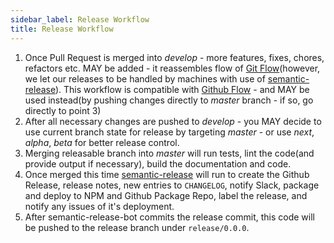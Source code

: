 ```yaml
---
sidebar_label: Release Workflow
title: Release Workflow
---
```


1. Once Pull Request is merged into _develop_ - more features, fixes, chores, refactors etc. MAY be added - it reassembles flow of [Git Flow][git-flow](however, we let our releases to be handled by machines with use of [semantic-release][semantic-release]). This workflow is compatible with [Github Flow][github-flow] - and MAY be used instead(by pushing changes directly to _master_ branch - if so, go directly to point 3)
2. After all necessary changes are pushed to _develop_ - you MAY decide to use current branch state for release by targeting _master_ - or use _next_, _alpha_, _beta_ for better release control.
3. Merging releasable branch into _master_ will run tests, lint the code(and provide output if necessary), build the documentation and code.
4. Once merged this time [semantic-release][semantic-release] will run to create the Github Release, release notes, new entries to `CHANGELOG`, notify Slack, package and deploy to NPM and Github Package Repo, label the release, and notify any issues of it's deployment.
5. After semantic-release-bot commits the release commit, this code will be pushed to the release branch under `release/0.0.0`.

[git-flow]: https://danielkummer.github.io/git-flow-cheatsheet/
[semantic-release]: https://github.com/semantic-release/semantic-release
[github-flow]: https://guides.github.com/introduction/flow/
